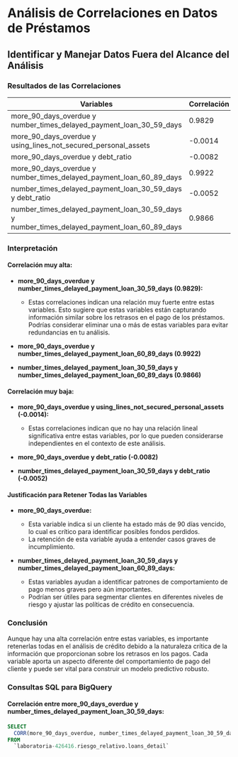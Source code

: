 # Análisis de Correlaciones en Datos de Préstamos

## Identificar y Manejar Datos Fuera del Alcance del Análisis

### Resultados de las Correlaciones

| Variables                                                                  | Correlación    |
|----------------------------------------------------------------------------|----------------|
| more_90_days_overdue y number_times_delayed_payment_loan_30_59_days         | 0.9829         |
| more_90_days_overdue y using_lines_not_secured_personal_assets              | -0.0014        |
| more_90_days_overdue y debt_ratio                                           | -0.0082        |
| more_90_days_overdue y number_times_delayed_payment_loan_60_89_days         | 0.9922         |
| number_times_delayed_payment_loan_30_59_days y debt_ratio                   | -0.0052        |
| number_times_delayed_payment_loan_30_59_days y number_times_delayed_payment_loan_60_89_days | 0.9866         |

### Interpretación

#### Correlación muy alta:
- **more_90_days_overdue y number_times_delayed_payment_loan_30_59_days (0.9829):**
  - Estas correlaciones indican una relación muy fuerte entre estas variables. Esto sugiere que estas variables están capturando información similar sobre los retrasos en el pago de los préstamos. Podrías considerar eliminar una o más de estas variables para evitar redundancias en tu análisis.
  
- **more_90_days_overdue y number_times_delayed_payment_loan_60_89_days (0.9922)**
- **number_times_delayed_payment_loan_30_59_days y number_times_delayed_payment_loan_60_89_days (0.9866)**

#### Correlación muy baja:
- **more_90_days_overdue y using_lines_not_secured_personal_assets (-0.0014):**
  - Estas correlaciones indican que no hay una relación lineal significativa entre estas variables, por lo que pueden considerarse independientes en el contexto de este análisis.
  
- **more_90_days_overdue y debt_ratio (-0.0082)**
- **number_times_delayed_payment_loan_30_59_days y debt_ratio (-0.0052)**

#### Justificación para Retener Todas las Variables
- **more_90_days_overdue:**
  - Esta variable indica si un cliente ha estado más de 90 días vencido, lo cual es crítico para identificar posibles fondos perdidos.
  - La retención de esta variable ayuda a entender casos graves de incumplimiento.
  
- **number_times_delayed_payment_loan_30_59_days y number_times_delayed_payment_loan_60_89_days:**
  - Estas variables ayudan a identificar patrones de comportamiento de pago menos graves pero aún importantes.
  - Podrían ser útiles para segmentar clientes en diferentes niveles de riesgo y ajustar las políticas de crédito en consecuencia.

### Conclusión
Aunque hay una alta correlación entre estas variables, es importante retenerlas todas en el análisis de crédito debido a la naturaleza crítica de la información que proporcionan sobre los retrasos en los pagos. Cada variable aporta un aspecto diferente del comportamiento de pago del cliente y puede ser vital para construir un modelo predictivo robusto.

### Consultas SQL para BigQuery

#### Correlación entre more_90_days_overdue y number_times_delayed_payment_loan_30_59_days:
```sql
SELECT 
  CORR(more_90_days_overdue, number_times_delayed_payment_loan_30_59_days) AS correlation
FROM 
  `laboratoria-426416.riesgo_relativo.loans_detail`

